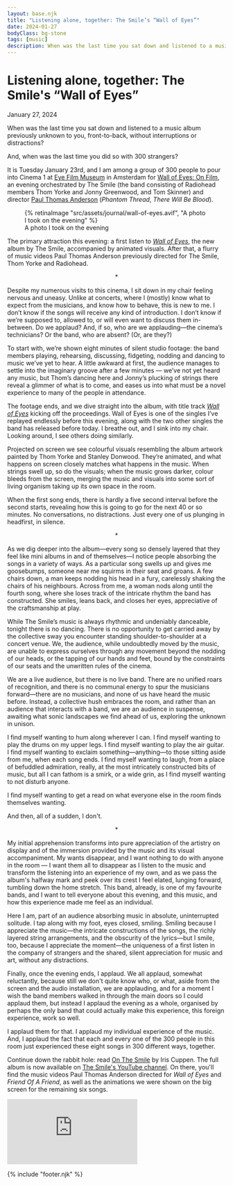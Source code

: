 ```yaml
---
layout: base.njk
title: "Listening alone, together: The Smile’s “Wall of Eyes”"
date: 2024-01-27
bodyClass: bg-stone
tags: [music]
description: When was the last time you sat down and listened to a music album previously unknown to you, front-to-back, without interruptions or distractions? And, when was the last time you did so with 300 strangers?
---
```

<div class="w-full max-w-xl ml-auto prose prose-lg font-serif pt-[25vh] pb-32 dark:prose-invert">

<h1>Listening alone, together: The Smile's “Wall of Eyes”</h1>
<span class="font-sans text-sm">January 27, 2024</span>

When was the last time you sat down and listened to a music album previously unknown to you, front-to-back, without interruptions or distractions? 

And, when was the last time you did so with 300 strangers?

It is Tuesday January 23rd, and I am among a group of 300 people to pour into Cinema 1 at [Eye Film Museum](https://eyefilm.nl/) in Amsterdam for [Wall of Eyes: On Film](https://www.thesmiletheband.com/onfilmevents), an evening orchestrated by The Smile (the band consisting of Radiohead members Thom Yorke and Jonny Greenwood, and Tom Skinner) and director [Paul Thomas Anderson](https://letterboxd.com/director/paul-thomas-anderson/) (_Phantom Thread_, _There Will Be Blood_).

<figure class="w-full">
    {% retinaImage "src/assets/journal/wall-of-eyes.avif", "A photo I took on the evening" %}
    <figcaption class="pl-8 sm:pl-0">A photo I took on the evening</figcaption>
  </figure>

The primary attraction this evening: a first listen to [_Wall of Eyes_](https://thesmile.bandcamp.com/album/wall-of-eyes), the new album by The Smile, accompanied by animated visuals. After that, a flurry of music videos Paul Thomas Anderson previously directed for The Smile, Thom Yorke and Radiohead.

<div style="text-align: center">*</div>

Despite my numerous visits to this cinema, I sit down in my chair feeling nervous and uneasy. Unlike at concerts, where I (mostly) know what to expect from the musicians, and know how to behave, this is new to me. I don’t know if the songs will receive any kind of introduction. I don’t know if we’re supposed to, allowed to, or will even want to discuss them in-between. Do we applaud? And, if so, who are we applauding—the cinema’s technicians? Or the band, who are absent? (Or, are they?)

To start with, we’re shown eight minutes of silent studio footage: the band members playing, rehearsing, discussing, fidgeting, nodding and dancing to music we’ve yet to hear. A little awkward at first, the audience manages to settle into the imaginary groove after a few minutes — we’ve not yet heard any music, but Thom’s dancing here and Jonny’s plucking of strings there reveal a glimmer of what is to come, and eases us into what must be a novel experience to many of the people in attendance. 

The footage ends, and we dive straight into the album, with title track [_Wall of Eyes_](https://www.youtube.com/watch?v=IsqqjOxEuAg) kicking off the proceedings. Wall of Eyes is one of the singles I’ve replayed endlessly before this evening, along with the two other singles the band has released before today. I breathe out, and I sink into my chair. Looking around, I see others doing similarly. 

Projected on screen we see colourful visuals resembling the album artwork painted by Thom Yorke and Stanley Donwood. They’re animated, and what happens on screen closely matches what happens in the music. When strings swell up, so do the visuals; when the music grows darker, colour bleeds from the screen, merging the music and visuals into some sort of living organism taking up its own space in the room. 

When the first song ends, there is hardly a five second interval before the second starts, revealing how this is going to go for the next 40 or so minutes. No conversations, no distractions. Just every one of us plunging in headfirst, in silence.

<div style="text-align: center">*</div>

As we dig deeper into the album—every song so densely layered that they feel like mini albums in and of themselves—I notice people absorbing the songs in a variety of ways. As a particular song swells up and gives me goosebumps, someone near me squirms in their seat and groans. A few chairs down, a man keeps nodding his head in a fury, carelessly shaking the chairs of his neighbours. Across from me, a woman nods along until the fourth song, where she loses track of the intricate rhythm the band has constructed. She smiles, leans back, and closes her eyes, appreciative of the craftsmanship at play.

While The Smile’s music is always rhythmic and undeniably danceable, tonight there is no dancing. There is no opportunity to get carried away by the collective sway you encounter standing shoulder-to-shoulder at a concert venue. We, the audience, while undoubtedly moved by the music, are unable to express ourselves through any movement beyond the nodding of our heads, or the tapping of our hands and feet, bound by the constraints of our seats and the unwritten rules of the cinema. 

We are a live audience, but there is no live band. There are no unified roars of recognition, and there is no communal energy to spur the musicians forward—there are no musicians, and none of us have heard the music before. Instead, a collective hush embraces the room, and rather than an audience that interacts with a band, we are an audience in suspense, awaiting what sonic landscapes we find ahead of us, exploring the unknown in unison.

I find myself wanting to hum along wherever I can. I find myself wanting to play the drums on my upper legs. I find myself wanting to play the air guitar. I find myself wanting to exclaim something—anything—to those sitting aside from me, when each song ends. I find myself wanting to laugh, from a place of befuddled admiration, really, at the most intricately constructed bits of music, but all I can fathom is a smirk, or a wide grin, as I find myself wanting to not disturb anyone. 

I find myself wanting to get a read on what everyone else in the room finds themselves wanting. 

And then, all of a sudden, I don't.

<div style="text-align: center">*</div>

My initial apprehension transforms into pure appreciation of the artistry on display and of the immersion provided by the music and its visual accompaniment. My wants disappear, and I want nothing to do with anyone in the room — I want them all to disappear as I listen to the music and transform the listening into an experience of my own, and as we pass the album's halfway mark and peek over its crest I feel elated, lunging forward, tumbling down the home stretch. This band, already, is one of my favourite bands, and I want to tell everyone about this evening, and this music, and how this experience made me feel as an individual.

Here I am, part of an audience absorbing music in absolute, uninterrupted solitude. I tap along with my foot, eyes closed, smiling. Smiling because I appreciate the music—the intricate constructions of the songs, the richly layered string arrangements, and the obscurity of the lyrics—but I smile, too, because I appreciate the moment—the uniqueness of a first listen in the company of strangers and the shared, silent appreciation for music and art, without any distractions.

Finally, once the evening ends, I applaud. We all applaud, somewhat reluctantly, because still we don't quite know who, or what, aside from the screen and the audio installation, we are applauding, and for a moment I wish the band members walked in through the main doors so I could applaud them, but instead I applaud the evening as a whole, organised by perhaps the only band that could actually make this experience, this foreign experience, work so well. 

I applaud them for that. I applaud my individual experience of the music. And, I applaud the fact that each and every one of the 300 people in this room just experienced these eight songs in 300 different ways, together.

<p class="article-footer">
Continue down the rabbit hole: read <a href="https://iriscuppen.com/On-The-Smile">On The Smile</a> by Iris Cuppen. The full album is now available on <a href="https://www.youtube.com/playlist?list=PLf_OT-1c3m3B2hsZkUrKYO5QVnRnfBfSw">The Smile's YouTube channel</a>. On there, you'll find the music videos Paul Thomas Anderson directed for <em>Wall of Eyes</em> and <em>Friend Of A Friend</em>, as well as the animations we were shown on the big screen for the remaining six songs.
</p>

<div class="relative w-full pb-[56.25%] mt-7 overflow-hidden">
  <iframe
    class="absolute top-0 left-0 w-full h-full"
    src="https://www.youtube-nocookie.com/embed/WhivN4GJQCQ?si=k46v49G5RUoPrRe8&amp;controls=0"
    title="YouTube video player"
    frameborder="0"
    allow="accelerometer; autoplay; clipboard-write; encrypted-media; gyroscope; picture-in-picture; web-share"
    referrerpolicy="strict-origin-when-cross-origin"
    allowfullscreen>
  </iframe>
</div>

{% include "footer.njk" %}

</div>